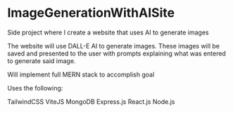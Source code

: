 # ImageGenerationWithAISite
Side project where I create a website that uses AI to generate images

The website will use DALL-E AI to generate images. These images will be saved and presented to the user with prompts explaining what was entered to generate said image.

Will implement full MERN stack to accomplish goal

Uses the following:

TailwindCSS
ViteJS
MongoDB
Express.js
React.js
Node.js
